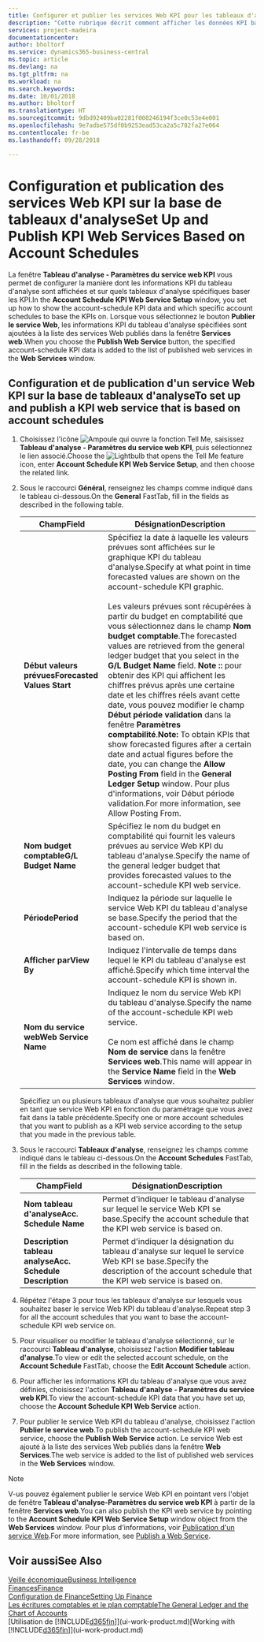 ```yaml
---
title: Configurer et publier les services Web KPI pour les tableaux d'analyse | Microsoft Docs
description: "Cette rubrique décrit comment afficher les données KPI basées sur des tableaux d'analyse spécifiques."
services: project-madeira
documentationcenter: 
author: bholtorf
ms.service: dynamics365-business-central
ms.topic: article
ms.devlang: na
ms.tgt_pltfrm: na
ms.workload: na
ms.search.keywords: 
ms.date: 10/01/2018
ms.author: bholtorf
ms.translationtype: HT
ms.sourcegitcommit: 9dbd92409ba02281f008246194f3ce0c53e4e001
ms.openlocfilehash: 9e7adbe575df0b9253ead53ca2a5c782fa27e064
ms.contentlocale: fr-be
ms.lasthandoff: 09/28/2018

---
```

# <a name="set-up-and-publish-kpi-web-services-based-on-account-schedules"></a><span data-ttu-id="7328a-103">Configuration et publication des services Web KPI sur la base de tableaux d'analyse</span><span class="sxs-lookup"><span data-stu-id="7328a-103">Set Up and Publish KPI Web Services Based on Account Schedules</span></span>
<span data-ttu-id="7328a-104">La fenêtre **Tableau d'analyse - Paramètres du service web KPI** vous permet de configurer la manière dont les informations KPI du tableau d'analyse sont affichées et sur quels tableaux d'analyse spécifiques baser les KPI.</span><span class="sxs-lookup"><span data-stu-id="7328a-104">In the **Account Schedule KPI Web Service Setup** window, you set up how to show the account-schedule KPI data and which specific account schedules to base the KPIs on.</span></span> <span data-ttu-id="7328a-105">Lorsque vous sélectionnez le bouton **Publier le service Web**, les informations KPI du tableau d'analyse spécifiées sont ajoutées à la liste des services Web publiés dans la fenêtre **Services web**.</span><span class="sxs-lookup"><span data-stu-id="7328a-105">When you choose the **Publish Web Service** button, the specified account-schedule KPI data is added to the list of published web services in the **Web Services** window.</span></span>  

## <a name="to-set-up-and-publish-a-kpi-web-service-that-is-based-on-account-schedules"></a><span data-ttu-id="7328a-106">Configuration et de publication d'un service Web KPI sur la base de tableaux d'analyse</span><span class="sxs-lookup"><span data-stu-id="7328a-106">To set up and publish a KPI web service that is based on account schedules</span></span>  
1.  <span data-ttu-id="7328a-107">Choisissez l'icône ![Ampoule qui ouvre la fonction Tell Me](media/ui-search/search_small.png "Dites-moi ce que vous voulez faire"), saisissez **Tableau d'analyse - Paramètres du service web KPI**, puis sélectionnez le lien associé.</span><span class="sxs-lookup"><span data-stu-id="7328a-107">Choose the ![Lightbulb that opens the Tell Me feature](media/ui-search/search_small.png "Tell me what you want to do") icon, enter **Account Schedule KPI Web Service Setup**, and then choose the related link.</span></span>  
2.  <span data-ttu-id="7328a-108">Sous le raccourci **Général**, renseignez les champs comme indiqué dans le tableau ci-dessous.</span><span class="sxs-lookup"><span data-stu-id="7328a-108">On the **General** FastTab, fill in the fields as described in the following table.</span></span>  

    |<span data-ttu-id="7328a-109">Champ</span><span class="sxs-lookup"><span data-stu-id="7328a-109">Field</span></span>|<span data-ttu-id="7328a-110">Désignation</span><span class="sxs-lookup"><span data-stu-id="7328a-110">Description</span></span>|  
    |---------------------------------|---------------------------------------|  
    |<span data-ttu-id="7328a-111">**Début valeurs prévues**</span><span class="sxs-lookup"><span data-stu-id="7328a-111">**Forecasted Values Start**</span></span>|<span data-ttu-id="7328a-112">Spécifiez la date à laquelle les valeurs prévues sont affichées sur le graphique KPI du tableau d'analyse.</span><span class="sxs-lookup"><span data-stu-id="7328a-112">Specify at what point in time forecasted values are shown on the account-schedule KPI graphic.</span></span><br /><br /> <span data-ttu-id="7328a-113">Les valeurs prévues sont récupérées à partir du budget en comptabilité que vous sélectionnez dans le champ **Nom budget comptable**.</span><span class="sxs-lookup"><span data-stu-id="7328a-113">The forecasted values are retrieved from the general ledger budget that you select in the **G/L Budget Name** field.</span></span> <span data-ttu-id="7328a-114">**Note ::** pour obtenir des KPI qui affichent les chiffres prévus après une certaine date et les chiffres réels avant cette date, vous pouvez modifier le champ **Début période validation** dans la fenêtre **Paramètres comptabilité**.</span><span class="sxs-lookup"><span data-stu-id="7328a-114">**Note:**  To obtain KPIs that show forecasted figures after a certain date and actual figures before the date, you can change the **Allow Posting From** field in the **General Ledger Setup** window.</span></span> <span data-ttu-id="7328a-115">Pour plus d'informations, voir Début période validation.</span><span class="sxs-lookup"><span data-stu-id="7328a-115">For more information, see Allow Posting From.</span></span>|  
    |<span data-ttu-id="7328a-116">**Nom budget comptable**</span><span class="sxs-lookup"><span data-stu-id="7328a-116">**G/L Budget Name**</span></span>|<span data-ttu-id="7328a-117">Spécifiez le nom du budget en comptabilité qui fournit les valeurs prévues au service Web KPI du tableau d'analyse.</span><span class="sxs-lookup"><span data-stu-id="7328a-117">Specify the name of the general ledger budget that provides forecasted values to the account-schedule KPI web service.</span></span>|  
    |<span data-ttu-id="7328a-118">**Période**</span><span class="sxs-lookup"><span data-stu-id="7328a-118">**Period**</span></span>|<span data-ttu-id="7328a-119">Indiquez la période sur laquelle le service Web KPI du tableau d'analyse se base.</span><span class="sxs-lookup"><span data-stu-id="7328a-119">Specify the period that the account-schedule KPI web service is based on.</span></span>|  
    |<span data-ttu-id="7328a-120">**Afficher par**</span><span class="sxs-lookup"><span data-stu-id="7328a-120">**View By**</span></span>|<span data-ttu-id="7328a-121">Indiquez l'intervalle de temps dans lequel le KPI du tableau d'analyse est affiché.</span><span class="sxs-lookup"><span data-stu-id="7328a-121">Specify which time interval the account-schedule KPI is shown in.</span></span>|  
    |<span data-ttu-id="7328a-122">**Nom du service web**</span><span class="sxs-lookup"><span data-stu-id="7328a-122">**Web Service Name**</span></span>|<span data-ttu-id="7328a-123">Indiquez le nom du service Web KPI du tableau d'analyse.</span><span class="sxs-lookup"><span data-stu-id="7328a-123">Specify the name of the account-schedule KPI web service.</span></span><br /><br /> <span data-ttu-id="7328a-124">Ce nom est affiché dans le champ **Nom de service** dans la fenêtre **Services web**.</span><span class="sxs-lookup"><span data-stu-id="7328a-124">This name will appear in the **Service Name** field in the **Web Services** window.</span></span>|  

    <span data-ttu-id="7328a-125">Spécifiez un ou plusieurs tableaux d'analyse que vous souhaitez publier en tant que service Web KPI en fonction du paramétrage que vous avez fait dans la table précédente.</span><span class="sxs-lookup"><span data-stu-id="7328a-125">Specify one or more account schedules that you want to publish as a KPI web service according to the setup that you made in the previous table.</span></span>  

3.  <span data-ttu-id="7328a-126">Sous le raccourci **Tableaux d'analyse**, renseignez les champs comme indiqué dans le tableau ci-dessous.</span><span class="sxs-lookup"><span data-stu-id="7328a-126">On the **Account Schedules** FastTab, fill in the fields as described in the following table.</span></span>  

    |<span data-ttu-id="7328a-127">Champ</span><span class="sxs-lookup"><span data-stu-id="7328a-127">Field</span></span>|<span data-ttu-id="7328a-128">Désignation</span><span class="sxs-lookup"><span data-stu-id="7328a-128">Description</span></span>|  
    |---------------------------------|---------------------------------------|  
    |<span data-ttu-id="7328a-129">**Nom tableau d'analyse**</span><span class="sxs-lookup"><span data-stu-id="7328a-129">**Acc. Schedule Name**</span></span>|<span data-ttu-id="7328a-130">Permet d'indiquer le tableau d'analyse sur lequel le service Web KPI se base.</span><span class="sxs-lookup"><span data-stu-id="7328a-130">Specify the account schedule that the KPI web service is based on.</span></span>|  
    |<span data-ttu-id="7328a-131">**Description tableau analyse**</span><span class="sxs-lookup"><span data-stu-id="7328a-131">**Acc. Schedule Description**</span></span>|<span data-ttu-id="7328a-132">Permet d'indiquer la désignation du tableau d'analyse sur lequel le service Web KPI se base.</span><span class="sxs-lookup"><span data-stu-id="7328a-132">Specify the description of the account schedule that the KPI web service is based on.</span></span>|  

4.  <span data-ttu-id="7328a-133">Répétez l'étape 3 pour tous les tableaux d'analyse sur lesquels vous souhaitez baser le service Web KPI du tableau d'analyse.</span><span class="sxs-lookup"><span data-stu-id="7328a-133">Repeat step 3 for all the account schedules that you want to base the account-schedule KPI web service on.</span></span>  
5.  <span data-ttu-id="7328a-134">Pour visualiser ou modifier le tableau d'analyse sélectionné, sur le raccourci **Tableau d'analyse**, choisissez l'action **Modifier tableau d'analyse**.</span><span class="sxs-lookup"><span data-stu-id="7328a-134">To view or edit the selected account schedule, on the **Account Schedule** FastTab, choose the **Edit Account Schedule** action.</span></span>  
6.  <span data-ttu-id="7328a-135">Pour afficher les informations KPI du tableau d'analyse que vous avez définies, choisissez l'action **Tableau d'analyse - Paramètres du service web KPI**.</span><span class="sxs-lookup"><span data-stu-id="7328a-135">To view the account-schedule KPI data that you have set up, choose the **Account Schedule KPI Web Service** action.</span></span>  
7.  <span data-ttu-id="7328a-136">Pour publier le service Web KPI du tableau d'analyse, choisissez l'action **Publier le service web**.</span><span class="sxs-lookup"><span data-stu-id="7328a-136">To publish the account-schedule KPI web service, choose the **Publish Web Service** action.</span></span> <span data-ttu-id="7328a-137">Le service Web est ajouté à la liste des services Web publiés dans la fenêtre **Web Services**.</span><span class="sxs-lookup"><span data-stu-id="7328a-137">The web service is added to the list of published web services in the **Web Services** window.</span></span>  

> [!NOTE]  
>  <span data-ttu-id="7328a-138">V-us pouvez également publier le service Web KPI en pointant vers l'objet de fenêtre **Tableau d'analyse-Paramètres du service web KPI** à partir de la fenêtre **Services web**.</span><span class="sxs-lookup"><span data-stu-id="7328a-138">You can also publish the KPI web service by pointing to the **Account Schedule KPI Web Service Setup** window object from the **Web Services** window.</span></span> <span data-ttu-id="7328a-139">Pour plus d'informations, voir [Publication d'un service Web](across-how-publish-web-service.md).</span><span class="sxs-lookup"><span data-stu-id="7328a-139">For more information, see [Publish a Web Service](across-how-publish-web-service.md).</span></span>  

## <a name="see-also"></a><span data-ttu-id="7328a-140">Voir aussi</span><span class="sxs-lookup"><span data-stu-id="7328a-140">See Also</span></span>  
[<span data-ttu-id="7328a-141">Veille économique</span><span class="sxs-lookup"><span data-stu-id="7328a-141">Business Intelligence</span></span>](bi.md)  
[<span data-ttu-id="7328a-142">Finances</span><span class="sxs-lookup"><span data-stu-id="7328a-142">Finance</span></span>](finance.md)  
[<span data-ttu-id="7328a-143">Configuration de Finance</span><span class="sxs-lookup"><span data-stu-id="7328a-143">Setting Up Finance</span></span>](finance-setup-finance.md)  
[<span data-ttu-id="7328a-144">Les écritures comptables et le plan comptable</span><span class="sxs-lookup"><span data-stu-id="7328a-144">The General Ledger and the Chart of Accounts</span></span>](finance-general-ledger.md)  
<span data-ttu-id="7328a-145">[Utilisation de [!INCLUDE[d365fin](includes/d365fin_md.md)]](ui-work-product.md)</span><span class="sxs-lookup"><span data-stu-id="7328a-145">[Working with [!INCLUDE[d365fin](includes/d365fin_md.md)]](ui-work-product.md)</span></span>

